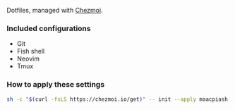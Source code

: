 Dotfiles, managed with [Chezmoi](https://www.chezmoi.io).

### Included configurations

- Git
- Fish shell
- Neovim
- Tmux

### How to apply these settings

```bash
sh -c "$(curl -fsLS https://chezmoi.io/get)" -- init --apply maacpiash
```
